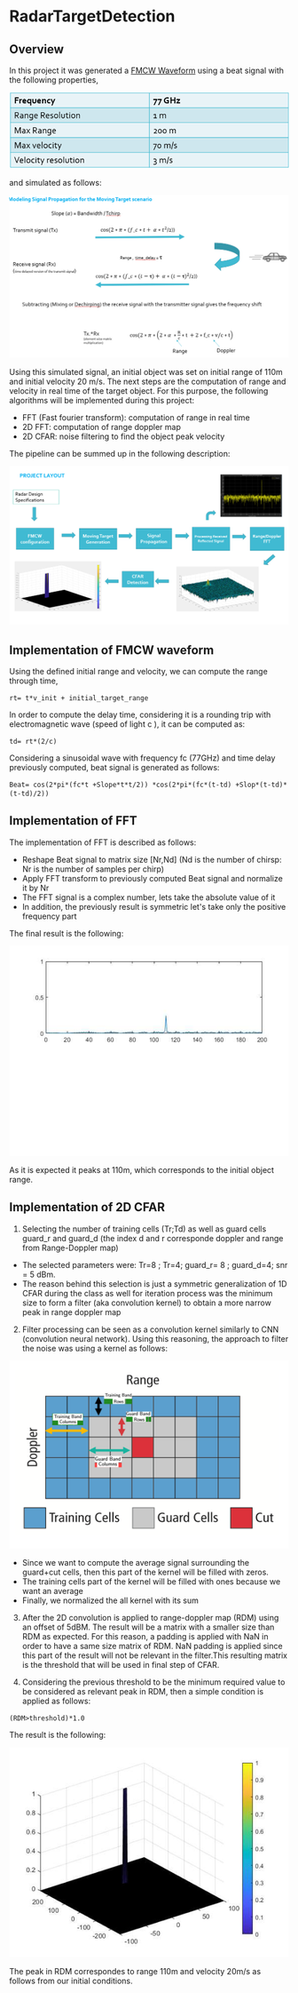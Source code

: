 # RadarTargetDetection
## Overview 
In this project it was generated a [FMCW Waveform](https://en.wikipedia.org/wiki/Continuous-wave_radar) using a beat signal with the following properties,

![radarprop](images/radarpropertiespng)

and simulated as follows:

![radarprop](images/signal.png)


Using this simulated signal, an initial object was set on initial range of 110m and initial velocity 20 m/s.
The next steps are the computation of range and velocity in real time of the target object. For this purpose, the following algorithms will be implemented during this project:
* FFT (Fast fourier transform): computation of range in real time
* 2D FFT: computation of range doppler map
* 2D CFAR: noise filtering to find the object peak velocity 

The pipeline can be summed up in the following description:

![pipeline](images/pipeline.png)

## Implementation of FMCW waveform 

Using the defined initial range and velocity, we can compute the range through time,

```
rt= t*v_init + initial_target_range
```
In order to compute the delay time, considering it is a rounding trip with electromagnetic wave (speed of light c ), it can be computed as:
```
td= rt*(2/c)
```
Considering a sinusoidal wave with frequency fc (77GHz) and time delay previously computed, beat signal is generated as follows:
```
Beat= cos(2*pi*(fc*t +Slope*t*t/2)) *cos(2*pi*(fc*(t-td) +Slop*(t-td)*(t-td)/2)) 
```

## Implementation of FFT 
The implementation of FFT is described as follows:
* Reshape Beat signal to matrix size [Nr,Nd] (Nd is the number of chirsp: Nr is the number of samples per chirp)
* Apply FFT transform to previously computed Beat signal and normalize it by Nr
* The FFT signal is a complex number, lets take the absolute value of it 
* In addition, the previously result is symmetric let's take only the positive frequency part 

The final result is the following: 

![fft](images/fft.png)

As it is expected it peaks at 110m, which corresponds to the initial object range.


## Implementation of 2D CFAR


1. Selecting the number of training cells (Tr;Td) as well as guard cells guard_r and guard_d (the index d and r corresponde doppler and range from Range-Doppler map)
* The selected parameters were: Tr=8 ; Tr=4; guard_r= 8 ; guard_d=4; snr = 5 dBm.
* The reason behind this selection is just a symmetric generalization of 1D CFAR during the class as well for iteration process was the minimum size to form a filter (aka convolution kernel) to obtain a more narrow peak in range doppler map
2. Filter processing can be seen as a convolution kernel similarly to CNN (convolution neural network). Using this reasoning, the approach to filter the noise was using a kernel as follows:

![kernel](images/kernel.png)

* Since we want to compute the average signal surrounding the guard+cut cells, then this part of the kernel will be filled with zeros. 
* The training cells part of the kernel will be filled with ones because we want an average
* Finally, we normalized the all kernel with its sum

3. After the 2D convolution is applied to range-doppler map (RDM) using an offset of 5dBM. The result will be a matrix with a smaller size than RDM as expected. For this reason, a padding is applied with NaN in order to have a same size matrix of RDM. NaN padding is applied since this part of the result will not be relevant in the filter.This resulting matrix is the threshold that will be used in final step of CFAR. 

4. Considering the previous threshold to be the minimum required value to be considered as relevant peak in RDM, then a simple condition is applied as follows: 
```
(RDM>threshold)*1.0
```

The result is the following:

![kernel](images/2dcfcar.png)

The peak in RDM correspondes to range 110m and velocity 20m/s as follows from our initial conditions.